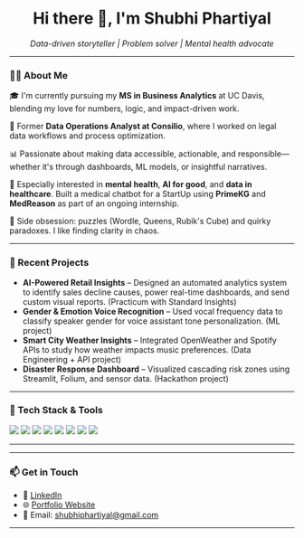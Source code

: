 <h1 align="center">Hi there 👋, I'm Shubhi Phartiyal</h1>
<p align="center">
  <em>Data-driven storyteller | Problem solver | Mental health advocate</em>
</p>

---

### 👩‍💻 About Me

🎓 I'm currently pursuing my **MS in Business Analytics** at UC Davis, blending my love for numbers, logic, and impact-driven work.

💼 Former **Data Operations Analyst at Consilio**, where I worked on legal data workflows and process optimization.

📊 Passionate about making data accessible, actionable, and responsible—whether it's through dashboards, ML models, or insightful narratives.

🧠 Especially interested in **mental health**, **AI for good**, and **data in healthcare**. Built a medical chatbot for a StartUp using **PrimeKG** and **MedReason** as part of an ongoing internship.

🧩 Side obsession: puzzles (Wordle, Queens, Rubik's Cube) and quirky paradoxes. I like finding clarity in chaos.

---

### 🚀 Recent Projects

- **AI-Powered Retail Insights** – Designed an automated analytics system to identify sales decline causes, power real-time dashboards, and send custom visual reports. (Practicum with Standard Insights)
- **Gender & Emotion Voice Recognition** – Used vocal frequency data to classify speaker gender for voice assistant tone personalization. (ML project)
- **Smart City Weather Insights** – Integrated OpenWeather and Spotify APIs to study how weather impacts music preferences. (Data Engineering + API project)
- **Disaster Response Dashboard** – Visualized cascading risk zones using Streamlit, Folium, and sensor data. (Hackathon project)

---

### 🧰 Tech Stack & Tools

<p>
  <img src="https://img.shields.io/badge/Python-black?style=flat-square&logo=python&logoColor=white"/>
  <img src="https://img.shields.io/badge/SQL-blue?style=flat-square&logo=mysql&logoColor=white"/>
  <img src="https://img.shields.io/badge/Tableau-orange?style=flat-square&logo=tableau&logoColor=white"/>
  <img src="https://img.shields.io/badge/PowerBI-yellow?style=flat-square&logo=powerbi&logoColor=white"/>
  <img src="https://img.shields.io/badge/Flask-grey?style=flat-square&logo=flask"/>
  <img src="https://img.shields.io/badge/dbt-darkred?style=flat-square&logo=dbt&logoColor=white"/>
  <img src="https://img.shields.io/badge/Spark-black?style=flat-square&logo=apachespark"/>
  <img src="https://img.shields.io/badge/GitHub-181717?style=flat-square&logo=github"/>
</p>

---

---

### 📫 Get in Touch

- 💼 [LinkedIn](https://www.linkedin.com/in/shubhiphartiyal/)
- 🌐 [Portfolio Website](https://shubhip0406.github.io/ShubhiP/)
- 📧 Email: shubhiphartiyal@gmail.com

---
